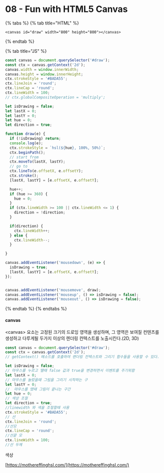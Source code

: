 # 08 - Fun with HTML5 Canvas

{% tabs %}
{% tab title="HTML" %}
```markup
<canvas id="draw" width="800" height="800"></canvas>
```
{% endtab %}

{% tab title="JS" %}
```javascript
const canvas = document.querySelector('#draw');
const ctx = canvas.getContext('2d');
canvas.width = window.innerWidth;
canvas.height = window.innerHeight;
ctx.strokeStyle = '#BADA55';
ctx.lineJoin = 'round';
ctx.lineCap = 'round';
ctx.lineWidth = 100;
// ctx.globalCompositeOperation = 'multiply';

let isDrawing = false;
let lastX = 0;
let lastY = 0;
let hue = 0;
let direction = true;

function draw(e) {
  if (!isDrawing) return;
  console.log(e);
  ctx.strokeStyle = `hsl(${hue}, 100%, 50%)`;
  ctx.beginPath();
  // start from
  ctx.moveTo(lastX, lastY);
  // go to
  ctx.lineTo(e.offsetX, e.offsetY);
  ctx.stroke();
  [lastX, lastY] = [e.offsetX, e.offsetY];

  hue++;
  if (hue >= 360) {
    hue = 0;
  }
  if (ctx.lineWidth >= 100 || ctx.lineWidth <= 1) {
    direction = !direction;
  }

  if(direction) {
    ctx.lineWidth++;
  } else {
    ctx.lineWidth--;
  }

}

canvas.addEventListener('mousedown', (e) => {
  isDrawing = true;
  [lastX, lastY] = [e.offsetX, e.offsetY];
});


canvas.addEventListener('mousemove', draw);
canvas.addEventListener('mouseup', () => isDrawing = false);
canvas.addEventListener('mouseout', () => isDrawing = false);
```
{% endtab %}
{% endtabs %}

#### canvas

&lt;canvas&gt; 요소는 고정된 크기의 드로잉 영역을 생성하며, 그 영역은 보여질 컨텐츠를 생성하고 다루게될 두가지 이상의 렌더링 컨텍스트를 노출시킨다.\(2D, 3D\)

```javascript
const canvas = document.querySelector('#draw');
const ctx = canvas.getContext('2d');
// getContext() 메소드를 호출하여 랜더링 컨텍스트와 그리기 함수들을 사용할 수 있다. 
```

```javascript
let isDrawing = false; 
// 마우스를 누르고 땔때 false 값과 true을 변경하면서 이벤트를 주기위함  
let lastX = 0;
// 마우스를 눌렀을때 그림을 그리기 시작하는 구
let lastY = 0;
//  마우스를 땠때 그림이 끝나는 구간
let hue = 0;
// 색상 조절
let direction = true;
//linewidth 와 색을 조절할때 사용
ctx.strokeStyle = '#BADA55';
// 선
ctx.lineJoin = 'round';
//선모
ctx.lineCap = 'round';
//선끝 모
ctx.lineWidth = 100;
//선 두께

```

색상

[https://mothereffinghsl.com/](https://mothereffinghsl.com/)

